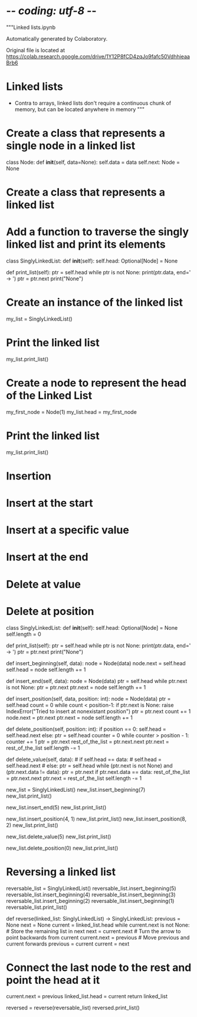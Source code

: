 # -_- coding: utf-8 -_-

"""Linked lists.ipynb

Automatically generated by Colaboratory.

Original file is located at
https://colab.research.google.com/drive/1Y12P8fCD4zqJo9fafc50VdhhieaaBrb6

# Linked lists

- Contra to arrays, linked lists don't require a continuous chunk of memory, but can be located anywhere in memory
  """

# Create a class that represents a single node in a linked list

class Node:
def **init**(self, data=None):
self.data = data
self.next: Node = None

# Create a class that represents a linked list

# Add a function to traverse the singly linked list and print its elements

class SinglyLinkedList:
def **init**(self):
self.head: Optional[Node] = None

def print_list(self):
ptr = self.head
while ptr is not None:
print(ptr.data, end=' -> ')
ptr = ptr.next
print("None")

# Create an instance of the linked list

my_list = SinglyLinkedList()

# Print the linked list

my_list.print_list()

# Create a node to represent the head of the Linked List

my_first_node = Node(1)
my_list.head = my_first_node

# Print the linked list

my_list.print_list()

# Insertion

# Insert at the start

# Insert at a specific value

# Insert at the end

# Delete at value

# Delete at position

class SinglyLinkedList:
def **init**(self):
self.head: Optional[Node] = None
self.length = 0

def print_list(self):
ptr = self.head
while ptr is not None:
print(ptr.data, end=' -> ')
ptr = ptr.next
print("None")

def insert_beginning(self, data):
node = Node(data)
node.next = self.head
self.head = node
self.length += 1

def insert_end(self, data):
node = Node(data)
ptr = self.head
while ptr.next is not None:
ptr = ptr.next
ptr.next = node
self.length += 1

def insert_position(self, data, position: int):
node = Node(data)
ptr = self.head
count = 0
while count < position-1:
if ptr.next is None:
raise IndexError("Tried to insert at nonexistant position")
ptr = ptr.next
count += 1
node.next = ptr.next
ptr.next = node
self.length += 1

def delete_position(self, position: int):
if position == 0:
self.head = self.head.next
else:
ptr = self.head
counter = 0
while counter > position - 1:
counter += 1
ptr = ptr.next
rest_of_the_list = ptr.next.next
ptr.next = rest_of_the_list
self.length -= 1

def delete_value(self, data): # if self.head == data: # self.head = self.head.next # else:
ptr = self.head
while (ptr.next is not None) and (ptr.next.data != data):
ptr = ptr.next
if ptr.next.data == data:
rest_of_the_list = ptr.next.next
ptr.next = rest_of_the_list
self.length -= 1

new_list = SinglyLinkedList()
new_list.insert_beginning(7)
new_list.print_list()

new_list.insert_end(5)
new_list.print_list()

new_list.insert_position(4, 1)
new_list.print_list()
new_list.insert_position(8, 2)
new_list.print_list()

new_list.delete_value(5)
new_list.print_list()

new_list.delete_position(0)
new_list.print_list()

# Reversing a linked list

reversable_list = SinglyLinkedList()
reversable_list.insert_beginning(5)
reversable_list.insert_beginning(4)
reversable_list.insert_beginning(3)
reversable_list.insert_beginning(2)
reversable_list.insert_beginning(1)
reversable_list.print_list()

def reverse(linked_list: SinglyLinkedList) -> SinglyLinkedList:
previous = None
next = None
current = linked_list.head
while current.next is not None: # Store the remaining list in next
next = current.next # Turn the arrow to point backwards from current
current.next = previous # Move previous and current forwards
previous = current
current = next

# Connect the last node to the rest and point the head at it

current.next = previous
linked_list.head = current
return linked_list

reversed = reverse(reversable_list)
reversed.print_list()
